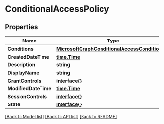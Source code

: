 # ConditionalAccessPolicy

## Properties

Name | Type | Description | Notes
------------ | ------------- | ------------- | -------------
**Conditions** | [**MicrosoftGraphConditionalAccessConditionSet**](microsoft.graph.conditionalAccessConditionSet.md) |  | [optional] 
**CreatedDateTime** | [**time.Time**](time.Time.md) |  | [optional] 
**Description** | **string** |  | [optional] 
**DisplayName** | **string** |  | [optional] 
**GrantControls** | [**interface{}**](.md) |  | [optional] 
**ModifiedDateTime** | [**time.Time**](time.Time.md) |  | [optional] 
**SessionControls** | [**interface{}**](.md) |  | [optional] 
**State** | [**interface{}**](.md) |  | [optional] 

[[Back to Model list]](../README.md#documentation-for-models) [[Back to API list]](../README.md#documentation-for-api-endpoints) [[Back to README]](../README.md)


